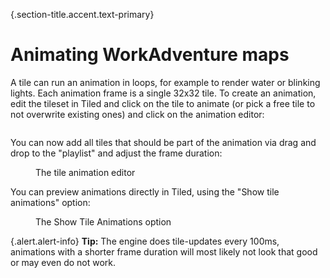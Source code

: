 {.section-title.accent.text-primary}
# Animating WorkAdventure maps

A tile can run an animation in loops, for example to render water or blinking lights. Each animation frame is a single 
32x32 tile. To create an animation, edit the tileset in Tiled and click on the tile to animate (or pick a free tile to 
not overwrite existing ones) and click on the animation editor:


<div class="px-5 card rounded d-inline-block">
    <img class="document-img" src="https://workadventu.re/img/docs/anims/camera.png" alt="" />
</div>

You can now add all tiles that should be part of the animation via drag and drop to the "playlist" and adjust the frame duration:

<div>
    <figure class="figure">
        <img class="figure-img img-fluid rounded" src="https://workadventu.re/img/docs/anims/animation_editor.png" alt="" />
        <figcaption class="figure-caption">The tile animation editor</figcaption>
    </figure>
</div>

You can preview animations directly in Tiled, using the "Show tile animations" option:


<div>
    <figure class="figure">
        <img class="figure-img img-fluid rounded" src="https://workadventu.re/img/docs/anims/settings_show_animations.png" alt="" />
        <figcaption class="figure-caption">The Show Tile Animations option</figcaption>
    </figure>
</div>

{.alert.alert-info}
**Tip:** The engine does tile-updates every 100ms, animations with a shorter frame duration will most likely not look that good or may even do not work.
